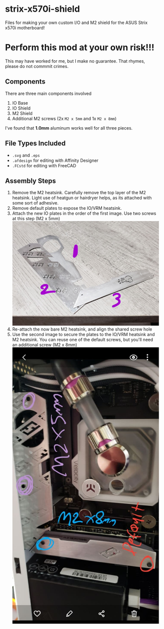 # strix-x570i-shield
 
Files for making your own custom I/O and M2 shield for the ASUS Strix x570i motherboard!

# Perform this mod at your own risk!!!
This may have worked for me, but I make no guarantee. That rhymes, please do not commmit crimes. 

## Components
There are three main components involved
1. IO Base
2. IO Shield
3. M2 Shield
4. Additional M2 screws (2x `M2 x 5mm` and 1x `M2 x 8mm`)

I've found that **1.0mm** aluminum works well for all three pieces.

## File Types Included
- `.svg` and `.eps`
- `.afdesign` for editing with Affinity Designer
- `.FCstd` for editing with FreeCAD

## Assembly Steps
1. Remove the M2 heatsink. Carefully remove the top layer of the M2 heatsink. Light use of heatgun or hairdryer helps, as its attached with some sort of adhesive.
2. Remove default plates to expose the IO/VRM heatsink.
3. Attach the new IO plates in the order of the first image. Use two screws at this step (M2 x 5mm)
![First Image](images/parts-1.jpg)
4. Re-attach the now bare M2 heatsink, and align the shared screw hole
5. Use the second image to secure the plates to the IO/VRM heatsink and M2 heatsink. You can reuse one of the default screws, but you'll need an additional screw (M2 x 8mm)
![Second Image](images/parts-2.jpg)
